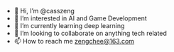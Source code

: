 - 👋 Hi, I’m @casszeng
- 👀 I’m interested in AI and Game Development
- 🌱 I’m currently learning deep learning 
- 💞️ I’m looking to collaborate on anything tech related
- 📫 How to reach me zengchee@163.com

<!---
casszeng/casszeng is a ✨ special ✨ repository because its `README.md` (this file) appears on your GitHub profile.
You can click the Preview link to take a look at your changes.
--->
